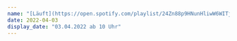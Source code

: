 ```yaml
---
name: "[Läuft](https://open.spotify.com/playlist/24Zn88p9HNunHliwW6WITj?si=cf1ccb66d7c248a3) bei dir - [Berliner Halbmarathon](https://www.generali-berliner-halbmarathon.de/)"
date: 2022-04-03
display_date: "03.04.2022 ab 10 Uhr"
---
```


